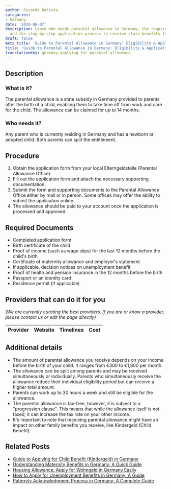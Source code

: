 ```yaml
---
author: Ricardo Batista
categories:
- Germany
date: '2024-06-07'
description: Learn who needs parental allowance in Germany, the required documents,
  and the step-by-step application process to receive state benefits for new parents.
draft: false
meta_title: 'Guide to Parental Allowance in Germany: Eligibility & Application'
title: 'Guide to Parental Allowance in Germany: Eligibility & Application'
translationKey: germany-applying_for_parental_allowance
---
```


## Description
### What is it?
The parental allowance is a state subsidy in Germany provided to parents after the birth of a child, enabling them to take time off from work and care for the child. The allowance can be claimed for up to 14 months.

### Who needs it?
Any parent who is currently residing in Germany and has a newborn or adopted child. Both parents can split the entitlement.

## Procedure
1. Obtain the application form from your local Elterngeldstelle (Parental Allowance Office).
2. Fill out the application form and attach the necessary supporting documentation.
3. Submit the form and supporting documents to the Parental Allowance Office either by mail or in person. Some offices may offer the ability to submit the application online.
4. The allowance should be paid to your account once the application is processed and approved.

## Required Documents
- Completed application form
- Birth certificate of the child
- Proof of income (such as wage slips) for the last 12 months before the child's birth
- Certificate of maternity allowance and employer's statement
- If applicable, decision notices on unemployment benefit
- Proof of health and pension insurance in the 12 months before the birth
- Passport or an identity card
- Residence permit (if applicable)
  
## Providers that can do it for you
_(We are currently curating the best providers. If you are or know a provider, please contact us or edit the page directly)_

| Provider        |     Website     |     Timelines    |       Cost      |
| :-------------: | :-------------: |  :-------------: | :-------------: |
  
## Additional details
- The amount of parental allowance you receive depends on your income before the birth of your child. It ranges from €300 to €1,800 per month.
- The allowance can be split among parents and may be received simultaneously or individually. Parents who simultaneously receive the allowance reduce their individual eligibility period but can receive a higher total amount.
- Parents can work up to 30 hours a week and still be eligible for the allowance.
- The parental allowance is tax-free, however, it is subject to a "progression clause". This means that while the allowance itself is not taxed, it can increase the tax rate on your other income.
- It's important to note that receiving parental allowance might have an impact on other family benefits you receive, like Kindergeld (Child Benefit).


## Related Posts

- [Guide to Applying for Child Benefit (Kindergeld) in Germany](https://tramitit.com/guides/germany/applying_for_child_benefit/)
- [Understanding Maternity Benefits in Germany: A Quick Guide](https://tramitit.com/guides/germany/applying_for_maternity_benefit/)
- [Housing Allowance: Apply for Wohngeld in Germany Easily](https://tramitit.com/guides/germany/applying_for_housing_allowance/)
- [How to Apply for Unemployment Benefits in Germany: A Guide](https://tramitit.com/guides/germany/applying_for_unemployment_benefit/)
- [Paternity Acknowledgment Process in Germany: A Complete Guide](https://tramitit.com/guides/germany/paternity_acknowledgment/)